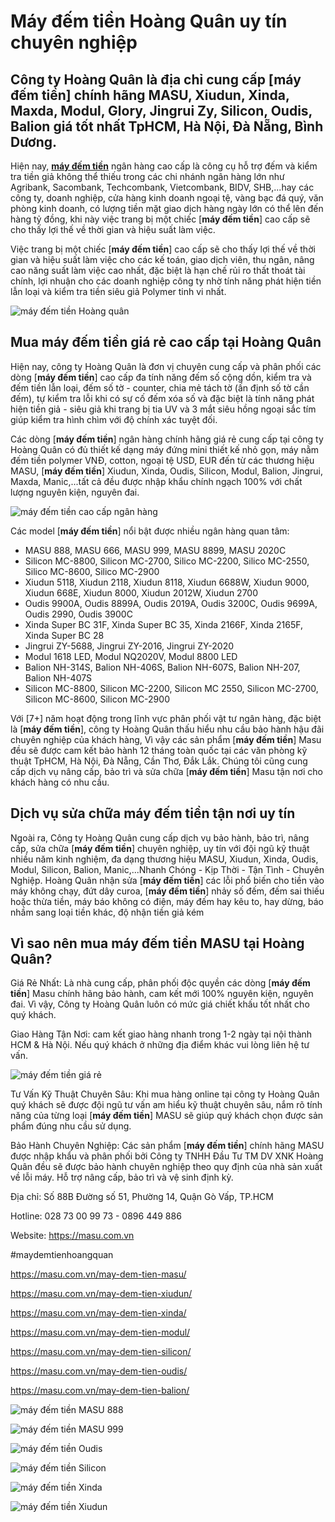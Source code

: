 # Máy đếm tiền Hoàng Quân uy tín chuyên nghiệp

## Công ty Hoàng Quân là địa chỉ cung cấp [**máy đếm tiền**] chính hãng MASU, Xiudun, Xinda, Maxda, Modul, Glory, Jingrui Zy, Silicon, Oudis, Balion giá tốt nhất TpHCM, Hà Nội, Đà Nẵng, Bình Dương.

Hiện nay, [**máy đếm tiền**](https://masu.com.vn) ngân hàng cao cấp là công cụ hỗ trợ đếm và kiểm tra tiền giả không thể thiếu trong các chi nhánh ngân hàng lớn như Agribank, Sacombank, Techcombank, Vietcombank, BIDV, SHB,...hay các công ty, doanh nghiệp, cửa hàng kinh doanh ngoại tệ, vàng bạc đá quý, văn phòng kinh doanh, có lượng tiền mặt giao dịch hàng ngày lớn có thể lên đến hàng tỷ đồng, khi này việc trang bị một chiếc [**máy đếm tiền**] cao cấp sẽ cho thấy lợi thế về thời gian và hiệu suất làm việc.

Việc trang bị một chiếc [**máy đếm tiền**] cao cấp sẽ cho thấy lợi thế về thời gian và hiệu suất làm việc cho các kế toán, giao dịch viên, thu ngân, nâng cao năng suất làm việc cao nhất, đặc biệt là hạn chế rủi ro thất thoát tài chính, lợi nhuận cho các doanh nghiệp công ty nhờ tính năng phát hiện tiền lẫn loại và kiểm tra tiền siêu giả Polymer tinh vi nhất.

![máy đếm tiền Hoàng quân](may-dem-tien.jpg)

## Mua máy đếm tiền giá rẻ cao cấp tại Hoàng Quân

Hiện nay, công ty Hoàng Quân là đơn vị chuyên cung cấp và phân phối các dòng [**máy đếm tiền**] cao cấp đa tính năng đếm số cộng dồn, kiểm tra và đếm tiền lẫn loại, đếm số tờ - counter, chia mẻ tách tờ (ấn định số tờ cần đếm), tự kiểm tra lỗi khi có sự cố đếm xóa số và đặc biệt là tính năng phát hiện tiền giả - siêu giả khi trang bị tia UV và 3 mắt siêu hồng ngoại sắc tím giúp kiểm tra hình chìm với độ chính xác tuyệt đối.

Các dòng [**máy đếm tiền**] ngân hàng chính hãng giá rẻ cung cấp tại công ty Hoàng Quân có đủ thiết kế dạng máy đứng mini thiết kế nhỏ gọn, máy nằm đếm tiền polymer VNĐ, cotton, ngoại tệ USD, EUR đến từ các thương hiệu MASU, [**máy đếm tiền**] Xiudun, Xinda, Oudis, Silicon, Modul, Balion, Jingrui, Maxda, Manic,...tất cả đều được nhập khẩu chính ngạch 100% với chất lượng nguyên kiện, nguyên đai.

![máy đếm tiền cao cấp ngân hàng](xinda_bc35.jpg)

Các model [**máy đếm tiền**] nổi bật được nhiều ngân hàng quan tâm:
- MASU 888, MASU 666, MASU 999, MASU 8899, MASU 2020C
- Silicon MC-8800, Silicon MC-2700, Silico MC-2200, Silico MC-2550, Silico MC-8600, Silico MC-2900
- Xiudun 5118, Xiudun 2118, Xiudun 8118, Xiudun 6688W, Xiudun 9000, Xiudun 668E, Xiudun 8000, Xiudun 2012W, Xiudun 2700
- Oudis 9900A, Oudis 8899A, Oudis 2019A, Oudis 3200C, Oudis 9699A, Oudis 2990, Oudis 3900C
- Xinda Super BC 31F, Xinda Super BC 35, Xinda 2166F, Xinda 2165F, Xinda Super BC 28
- Jingrui ZY-5688, Jingrui ZY-2016, Jingrui ZY-2020
- Modul 1618 LED, Modul NQ2020V, Modul 8800 LED
- Balion NH-314S, Balion NH-406S, Balion NH-607S, Balion NH-207, Balion NH-407S
- Silicon MC-8800, Silicon MC-2200, Silicon MC 2550, Silicon MC-2700, Silicon MC-8600, Silicon MC-2900

Với [7+] năm hoạt động trong lĩnh vực phân phối vật tư ngân hàng, đặc biệt là [**máy đếm tiền**], công ty Hoàng Quân thấu hiểu nhu cầu bảo hành hậu đãi chuyên nghiệp của khách hàng, Vì vậy các sản phẩm [**máy đếm tiền**] Masu đều sẽ được cam kết bảo hành 12 tháng toàn quốc tại các văn phòng kỹ thuật TpHCM, Hà Nội, Đà Nẵng, Cần Thơ, Đắk Lắk. Chúng tôi cũng cung cấp dịch vụ nâng cấp, bảo trì và sửa chữa [**máy đếm tiền**] Masu tận nơi cho khách hàng có nhu cầu.

## Dịch vụ sửa chữa máy đếm tiền tận nơi uy tín

Ngoài ra, Công ty Hoàng Quân cung cấp dịch vụ bảo hành, bảo trì, nâng cấp, sửa chữa [**máy đếm tiền**] chuyên nghiệp, uy tín với đội ngũ kỹ thuật nhiều năm kinh nghiệm, đa dạng thương hiệu MASU, Xiudun, Xinda, Oudis, Modul, Silicon, Balion, Manic,...Nhanh Chóng - Kịp Thời - Tận Tình - Chuyên Nghiệp. Hoàng Quân nhận sửa [**máy đếm tiền**] các lỗi phổ biến cho tiền vào máy không chạy, đứt dây curoa, [**máy đếm tiền**] nhảy số đếm, đếm sai thiếu hoặc thừa tiền, máy báo không có điện, máy đếm hay kêu to, hay dừng, báo nhầm sang loại tiền khác, độ nhận tiền giả kém

## Vì sao nên mua máy đếm tiền MASU tại Hoàng Quân?

Giá Rẻ Nhất: Là nhà cung cấp, phân phối độc quyền các dòng [**máy đếm tiền**] Masu chính hãng bảo hành, cam kết mới 100% nguyên kiện, nguyên đai. Vì vậy, Công ty Hoàng Quân luôn có mức giá chiết khấu tốt nhất cho quý khách.

Giao Hàng Tận Nơi: cam kết giao hàng nhanh trong 1-2 ngày tại nội thành HCM & Hà Nội. Nếu quý khách ở những địa điểm khác vui lòng liên hệ tư vấn.

![máy đếm tiền giá rẻ](may-dem-tien-oudis-9900a.jpg)

Tư Vấn Kỹ Thuật Chuyên Sâu: Khi mua hàng online tại công ty Hoàng Quân quý khách sẽ được đội ngũ tư vấn am hiểu kỹ thuật chuyên sâu, nắm rõ tính năng của từng loại [**máy đếm tiền**] MASU sẽ giúp quý khách chọn được sản phẩm đúng nhu cầu sử dụng.

Bảo Hành Chuyên Nghiệp: Các sản phẩm [**máy đếm tiền**] chính hãng MASU được nhập khẩu và phân phối bởi Công ty TNHH Đầu Tư TM DV XNK Hoàng Quân đều sẽ được bảo hành chuyên nghiệp theo quy định của nhà sản xuất về lỗi máy. Hỗ trợ nâng cấp, bảo trì và vệ sinh định kỳ.

Địa chỉ: Số 88B Đường số 51, Phường 14, Quận Gò Vấp, TP.HCM

Hotline: 028 73 00 99 73 - 0896 449 886

Website: https://masu.com.vn

#maydemtienhoangquan

https://masu.com.vn/may-dem-tien-masu/

https://masu.com.vn/may-dem-tien-xiudun/

https://masu.com.vn/may-dem-tien-xinda/

https://masu.com.vn/may-dem-tien-modul/

https://masu.com.vn/may-dem-tien-silicon/

https://masu.com.vn/may-dem-tien-oudis/

https://masu.com.vn/may-dem-tien-balion/

![máy đếm tiền MASU 888](Máy%20đếm%20tiền%20Masu%20888.jpg)

![máy đếm tiền MASU 999](may-dem-tien-masu-99912213.jpg)

![máy đếm tiền Oudis](may-dem-tien-oudis-3200c12310.jpg)

![máy đếm tiền Silicon](may-dem-tien-silicon-mc-360022111.jpg)

![máy đếm tiền Xinda](may-dem-tien-xinda-018610332.jpg)

![máy đếm tiền Xiudun](may-dem-tien-xiudun-668e30231.jpg)
